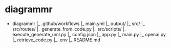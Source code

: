 # diagrammr

- diagrammr
    |_ .github/workflows
      |_ main.yml
    |_ output/
    |_ src/
        |_ src/routes/
            |_ generate_from_code.py
        |_ src/scripts/
            |_ execute_generate_uml.py
            |_ config.json
        |_ app.py
        |_ main.py
        |_ openai.py
        |_ retrieve_code.py
        |_ .env
        |_ README.md